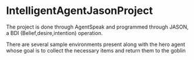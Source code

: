 # IntelligentAgentJasonProject
The project is done through AgentSpeak and programmed through JASON, a BDI (Belief,desire,intention) operation.

There are several sample environments present along with the hero agent whose goal is to collect the necessary items and return them to the goblin
